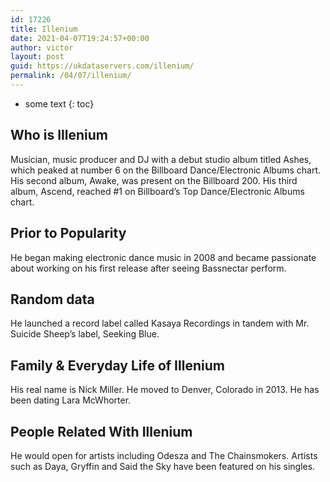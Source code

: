 ```yaml
---
id: 17226
title: Illenium
date: 2021-04-07T19:24:57+00:00
author: victor
layout: post
guid: https://ukdataservers.com/illenium/
permalink: /04/07/illenium/
---
```


* some text
{: toc}


## Who is Illenium



Musician, music producer and DJ with a debut studio album titled Ashes, which peaked at number 6 on the Billboard Dance/Electronic Albums chart. His second album, Awake, was present on the Billboard 200. His third album, Ascend, reached #1 on Billboard&#8217;s Top Dance/Electronic Albums chart.

                
                
                
## Prior to Popularity



He began making electronic dance music in 2008 and became passionate about working on his first release after seeing Bassnectar perform.

                
                
                
## Random data



He launched a record label called Kasaya Recordings in tandem with Mr. Suicide Sheep&#8217;s label, Seeking Blue.

                
                
                
## Family & Everyday Life of Illenium



His real name is Nick Miller. He moved to Denver, Colorado in 2013. He has been dating Lara McWhorter.

                
                
                
## People Related With Illenium



He would open for artists including Odesza and The Chainsmokers. Artists such as Daya, Gryffin and Said the Sky have been featured on his singles.

                
              
            
          
          
          